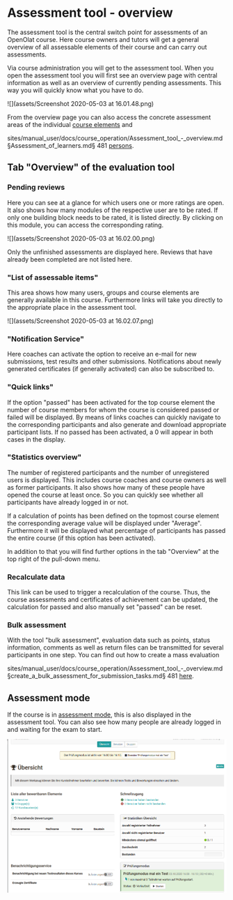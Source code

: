 # Assessment tool - overview

The assessment tool is the central switch point for assessments of an OpenOlat
course. Here course owners and tutors will get a general overview of all
assessable elements of their course and can carry out assessments.

Via course administration you will get to the assessment tool. When you open
the assessment tool you will first see an overview page with central
information as well as an overview of currently pending assessments.  This way
you will quickly know what you have to do.

![](assets/Screenshot 2020-05-03 at 16.01.48.png)

From the overview page you can also access the concrete assessment areas of
the individual [course elements](Assessment_of_course_modules.md) and

sites/manual_user/docs/course_operation/Assessment_tool_-_overview.md §Assessment_of_learners.md§ 481
[persons](Assessment_of_learners.md).

## Tab "Overview" of the evaluation tool

### Pending reviews

Here you can see at a glance for which users one or more ratings are open.  It
also shows how many modules of the respective user are to be rated. If only
one building block needs to be rated, it is listed directly. By clicking on
this module, you can access the corresponding rating.

![](assets/Screenshot 2020-05-03 at 16.02.00.png)

Only the unfinished assessments are displayed here. Reviews that have already
been completed are not listed here.

### "List of assessable items"

This area shows how many users, groups and course elements are generally
available in this course.  Furthermore links will take you directly to the
appropriate place in the assessment tool.

![](assets/Screenshot 2020-05-03 at 16.02.07.png)

### "Notification Service"

Here coaches can activate the option to receive an e-mail for new submissions,
test results and other submissions.  Notifications about newly generated
certificates (if generally activated) can also be subscribed to.

### "Quick links"

If the option "passed" has been activated for the top course element the
number of course members for whom the course is considered passed or failed
will be displayed.  By means of links coaches can quickly navigate to the
corresponding participants and also generate and download appropriate
participant lists. If no passed has been activated, a 0 will appear in both
cases in the display.

### "Statistics overview"

The number of registered participants and the number of unregistered users is
displayed. This includes course coaches and course owners as well as former
participants. It also shows how many of these people have opened the course at
least once.  So you can quickly see whether all participants have already
logged in or not.

If a calculation of points has been defined on the topmost course element the
corresponding average value will be displayed under "Average". Furthermore it
will be displayed what percentage of participants has passed the entire course
(if this option has been activated).

In addition to that you will find further options in the tab "Overview" at the
top right of the pull-down menu.

### Recalculate data

This link can be used to trigger a recalculation of the course. Thus, the
course assessments and certificates of achievement can be updated, the
calculation for passed and also manually set "passed" can be reset.

### Bulk assessment

With the tool "bulk assessment", evaluation data such as points, status
information, comments as well as return files can be transmitted for several
participants in one step. You can find out how to create a mass evaluation

sites/manual_user/docs/course_operation/Assessment_tool_-_overview.md §create_a_bulk_assessment_for_submission_tasks.md§ 481
[here](../how-to/create_a_bulk_assessment_for_submission_tasks.md).

## Assessment mode

If the course is in [assessment
mode](https://confluence.openolat.org/display/OO152EN/Assessment+mode), this
is also displayed in the assessment tool. You can also see how many people are
already logged in and waiting for the exam to start.

![](assets/Pruefungsmodus_Personen_warten.png)

